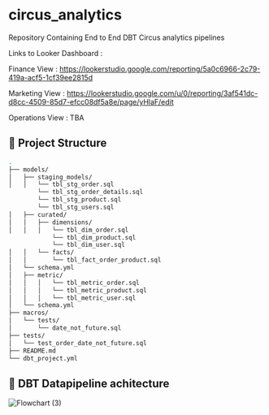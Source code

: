 # circus_analytics
Repository Containing End to End DBT Circus analytics pipelines 

Links to Looker Dashboard : 

Finance View  : https://lookerstudio.google.com/reporting/5a0c6966-2c79-419a-acf5-1cf39ee2815d

Marketing View : https://lookerstudio.google.com/u/0/reporting/3af541dc-d8cc-4509-85d7-efcc08df5a8e/page/yHlaF/edit

Operations View : TBA

## 📁 Project Structure

```bash
.
├── models/
│   ├── staging_models/
│   │   └── tbl_stg_order.sql
        └── tbl_stg_order_details.sql
        └── tbl_stg_product.sql
        └── tbl_stg_users.sql
│   ├── curated/
│   │   ├── dimensions/
│   │   │   └── tbl_dim_order.sql
            └── tbl_dim_product.sql
            └── tbl_dim_user.sql
│   │   └── facts/
│   │       └── tbl_fact_order_product.sql
│   └── schema.yml
│   ├── metric/
│   │   │   └── tbl_metric_order.sql
│   │   │   └── tbl_metric_product.sql
│   │   │   └── tbl_metric_user.sql
│   └── schema.yml
├── macros/
│   └── tests/
│       └── date_not_future.sql
├── tests/
│   └── test_order_date_not_future.sql
├── README.md
└── dbt_project.yml
```


## 📁 DBT Datapipeline achitecture 
![Flowchart (3)](https://github.com/user-attachments/assets/36d5d7ab-56b4-44f6-89f5-5fb851d7a2d1)



